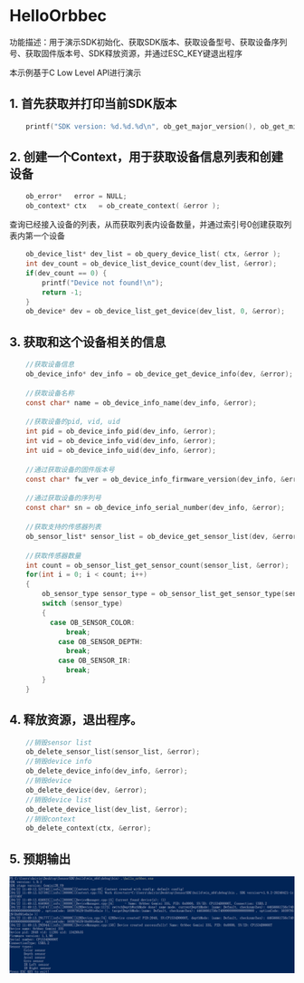 # HelloOrbbec

功能描述：用于演示SDK初始化、获取SDK版本、获取设备型号、获取设备序列号、获取固件版本号、SDK释放资源，并通过ESC_KEY键退出程序

本示例基于C Low Level API进行演示

## 1. 首先获取并打印当前SDK版本
```cpp
    printf("SDK version: %d.%d.%d\n", ob_get_major_version(), ob_get_minor_version(), ob_get_patch_version());
```
## 2. 创建一个Context，用于获取设备信息列表和创建设备
```c
    ob_error*   error = NULL;
    ob_context* ctx   = ob_create_context( &error );
```

查询已经接入设备的列表，从而获取列表内设备数量，并通过索引号0创建获取列表内第一个设备
```c
    ob_device_list* dev_list = ob_query_device_list( ctx, &error );
    int dev_count = ob_device_list_device_count(dev_list, &error);
    if(dev_count == 0) {
        printf("Device not found!\n");
        return -1;
    }
    ob_device* dev = ob_device_list_get_device(dev_list, 0, &error);
```

## 3. 获取和这个设备相关的信息
```c
    //获取设备信息
    ob_device_info* dev_info = ob_device_get_device_info(dev, &error);
    
    //获取设备名称
    const char* name = ob_device_info_name(dev_info, &error);
    
    //获取设备的pid, vid, uid
    int pid = ob_device_info_pid(dev_info, &error);
    int vid = ob_device_info_vid(dev_info, &error);
    int uid = ob_device_info_uid(dev_info, &error);
    
    //通过获取设备的固件版本号
    const char* fw_ver = ob_device_info_firmware_version(dev_info, &error);
    
    //通过获取设备的序列号
    const char* sn = ob_device_info_serial_number(dev_info, &error);
    
    //获取支持的传感器列表
    ob_sensor_list* sensor_list = ob_device_get_sensor_list(dev, &error);
    
    //获取传感器数量
    int count = ob_sensor_list_get_sensor_count(sensor_list, &error);
    for(int i = 0; i < count; i++)
    {
        ob_sensor_type sensor_type = ob_sensor_list_get_sensor_type(sensor_list， i, &error);
        switch (sensor_type)
        {
          case OB_SENSOR_COLOR:
              break;
            case OB_SENSOR_DEPTH:
              break;
            case OB_SENSOR_IR:
              break;
        }
    }
```

## 4. 释放资源，退出程序。
```c
    //销毁sensor list
    ob_delete_sensor_list(sensor_list, &error);
    //销毁device info
    ob_delete_device_info(dev_info, &error);
    //销毁device
    ob_delete_device(dev, &error);
    //销毁device list
    ob_delete_device_list(dev_list, &error);
    //销毁context
    ob_delete_context(ctx, &error);
```

## 5. 预期输出

![image](Image/hello_orbbec.png)